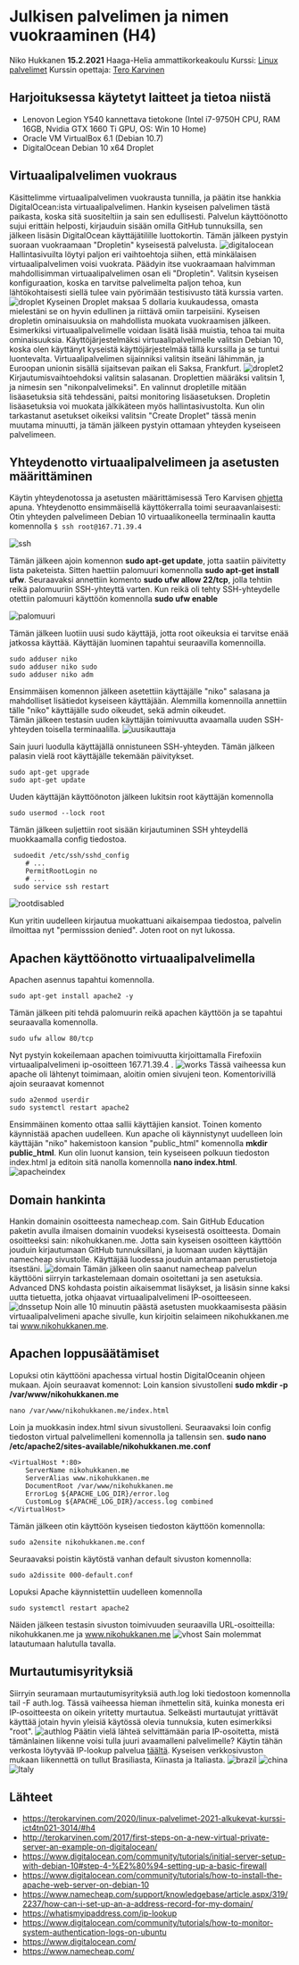 
# Julkisen palvelimen ja nimen vuokraaminen (H4)
Niko Hukkanen **15.2.2021**
Haaga-Helia ammattikorkeakoulu
Kurssi: [Linux palvelimet](https://terokarvinen.com/2020/linux-palvelimet-2021-alkukevat-kurssi-ict4tn021-3014/)
Kurssin opettaja: [Tero Karvinen](https://terokarvinen.com/)

## Harjoituksessa käytetyt laitteet ja tietoa niistä
- Lenovon Legion Y540 kannettava tietokone (Intel i7-9750H CPU, RAM 16GB, Nvidia GTX 1660 Ti GPU, OS: Win 10 Home)
- Oracle VM VirtualBox 6.1 (Debian 10.7)
- DigitalOcean Debian 10 x64 Droplet
## Virtuaalipalvelimen vuokraus
Käsittelimme virtuaalipalvelimen vuokrausta tunnilla, ja päätin itse hankkia DigitalOcean:ista virtuaalipalvelimen. Hankin kyseisen palvelimen tästä paikasta, koska sitä suositeltiin ja sain sen edullisesti.
Palvelun käyttöönotto sujui erittäin helposti, kirjauduin sisään omilla GitHub tunnuksilla, sen jälkeen lisäsin DigitalOcean käyttäjätilille luottokortin. Tämän jälkeen pystyin suoraan vuokraamaan "Dropletin" kyseisestä palvelusta.
![digitalocean](https://github.com/nikhuk/linuxpalvelimet/blob/main/assets/h4/digitalocean.PNG?raw=true)
Hallintasivuilta löytyi paljon eri vaihtoehtoja siihen, että minkälaisen virtuaalipalvelimen voisi vuokrata. Päädyin itse vuokraamaan halvimman mahdollisimman virtuaalipalvelimen osan eli "Dropletin". Valitsin kyseisen konfiguraation, koska en tarvitse palvelimelta paljon tehoa, kun lähtökohtaisesti siellä tulee vain pyörimään testisivusto tätä kurssia varten.
![droplet](https://github.com/nikhuk/linuxpalvelimet/blob/main/assets/h4/droplet.PNG?raw=true)
Kyseinen Droplet maksaa 5 dollaria kuukaudessa, omasta mielestäni se on hyvin edullinen ja riittävä omiin tarpeisiini. Kyseisen dropletin ominaisuuksia on mahdollista muokata vuokraamisen jälkeen. Esimerkiksi virtuaalipalvelimelle voidaan lisätä lisää muistia, tehoa tai muita ominaisuuksia.
Käyttöjärjestelmäksi virtuaalipalvelimelle valitsin Debian 10, koska olen käyttänyt kyseistä käyttöjärjestelmää tällä kurssilla ja se tuntui luontevalta.
Virtuaalipalvelimen sijainniksi valitsin itseäni lähimmän, ja Euroopan unionin sisällä sijaitsevan paikan eli Saksa, Frankfurt.
![droplet2](https://github.com/nikhuk/linuxpalvelimet/blob/main/assets/h4/droplet2.PNG?raw=true)
Kirjautumisvaihtoehdoksi valitsin salasanan. Droplettien määräksi valitsin 1, ja nimesin sen "nikonpalvelimeksi". En valinnut dropletille mitään lisäasetuksia sitä tehdessäni, paitsi monitoring lisäasetuksen. Dropletin lisäasetuksia voi muokata jälkikäteen myös hallintasivustolta.
Kun olin tarkastanut asetukset oikeiksi valitsin "Create Droplet" tässä menin muutama minuutti, ja tämän jälkeen pystyin ottamaan yhteyden kyseiseen palvelimeen.
## Yhteydenotto virtuaalipalvelimeen ja asetusten määrittäminen
Käytin yhteydenotossa ja asetusten määrittämisessä Tero Karvisen [ohjetta](http://terokarvinen.com/2017/first-steps-on-a-new-virtual-private-server-an-example-on-digitalocean/) apuna.
Yhteydenotto ensimmäisellä käyttökerralla toimi seuraavanlaisesti:
Otin yhteyden palvelimeen Debian 10 virtuaalikoneella terminaalin kautta komennolla `$ ssh root@167.71.39.4`

![ssh](https://github.com/nikhuk/linuxpalvelimet/blob/main/assets/h4/ssh%20yhteys.PNG?raw=true)

Tämän jälkeen ajoin komennon **sudo apt-get update**, jotta saatiin päivitetty lista paketeista. 
Sitten haettiin palomuuri komennolla **sudo apt-get install ufw**.
Seuraavaksi annettiin komento **sudo ufw allow 22/tcp**, jolla tehtiin reikä palomuuriin SSH-yhteyttä varten.
Kun reikä oli tehty SSH-yhteydelle otettiin palomuuri käyttöön komennolla **sudo ufw enable**

![palomuuri](https://github.com/nikhuk/linuxpalvelimet/blob/main/assets/h4/palomuuri.PNG?raw=true)

Tämän jälkeen luotiin uusi sudo käyttäjä, jotta root oikeuksia ei tarvitse enää jatkossa käyttää.
Käyttäjän luominen tapahtui seuraavilla komennoilla.

    sudo adduser niko
    sudo adduser niko sudo
    sudo adduser niko adm
Ensimmäisen komennon jälkeen asetettiin käyttäjälle "niko" salasana ja mahdolliset lisätiedot kyseiseen käyttäjään.
Alemmilla komennoilla annettiin tälle "niko" käyttäjälle sudo oikeudet, sekä admin oikeudet.  
Tämän jälkeen testasin uuden käyttäjän toimivuutta avaamalla uuden SSH-yhteyden toisella terminaalilla.
   ![uusikauttaja](https://github.com/nikhuk/linuxpalvelimet/blob/main/assets/h4/uusikauttaja.PNG?raw=true)
   
Sain juuri luodulla käyttäjällä onnistuneen SSH-yhteyden.
Tämän jälkeen palasin vielä root käyttäjälle tekemään päivitykset.

    sudo apt-get upgrade
    sudo apt-get update

Uuden käyttäjän käyttöönoton jälkeen lukitsin root käyttäjän komennolla

    sudo usermod --lock root
Tämän jälkeen suljettiin root sisään kirjautuminen SSH yhteydellä muokkaamalla config tiedostoa.

     sudoedit /etc/ssh/sshd_config
        # ...
        PermitRootLogin no
        # ...
     sudo service ssh restart
     
![rootdisabled](https://github.com/nikhuk/linuxpalvelimet/blob/main/assets/h4/rootdisabled.PNG?raw=true)

Kun yritin uudelleen kirjautua muokattuani aikaisempaa tiedostoa, palvelin ilmoittaa nyt "permisssion denied". Joten root on nyt lukossa.

## Apachen käyttöönotto virtuaalipalvelimella
Apachen asennus tapahtui komennolla.

    sudo apt-get install apache2 -y
 Tämän jälkeen piti tehdä palomuurin reikä apachen käyttöön ja se tapahtui seuraavalla komennolla.

    sudo ufw allow 80/tcp
  Nyt pystyin kokeilemaan apachen toimivuutta kirjoittamalla Firefoxiin virtuaalipalvelimeni ip-osoitteen 167.71.39.4 . 
  ![works](https://github.com/nikhuk/linuxpalvelimet/blob/main/assets/h4/apacheworks.PNG?raw=true)
Tässä vaiheessa kun apache oli lähtenyt toimimaan, aloitin omien sivujeni teon.
Komentorivillä ajoin seuraavat komennot

    sudo a2enmod userdir
    sudo systemctl restart apache2
Ensimmäinen komento ottaa sallii käyttäjien kansiot. Toinen komento käynnistää apachen uudelleen.
Kun apache oli käynnistynyt uudelleen loin käyttäjän "niko" hakemistoon kansion "public_html" komennolla **mkdir public_html**. Kun olin luonut kansion, tein kyseiseen polkuun tiedoston index.html ja editoin sitä nanolla komennolla **nano index.html**.
![apacheindex](https://github.com/nikhuk/linuxpalvelimet/blob/main/assets/h4/apacheindex.PNG?raw=true)
## Domain hankinta
Hankin domainin osoitteesta namecheap.com. Sain GitHub Education paketin avulla ilmaisen domainin vuodeksi kyseisestä osoitteesta. Domain osoitteeksi sain: nikohukkanen.me.
Jotta sain kyseisen osoitteen käyttöön jouduin kirjautumaan GitHub tunnuksillani, ja luomaan uuden käyttäjän namecheap sivustolle. Käyttäjää luodessa jouduin antamaan perustietoja itsestäni.
![domain](https://github.com/nikhuk/linuxpalvelimet/blob/main/assets/h4/domains.PNG?raw=true)
Tämän jälkeen olin saanut namecheap palvelun käyttööni siirryin tarkastelemaan domain osoitettani ja sen asetuksia. Advanced DNS kohdasta poistin aikaisemmat lisäykset, ja lisäsin sinne kaksi uutta tietuetta, jotka ohjaavat virtuaalipalvelimeni IP-osoitteeseen. 
![dnssetup](https://github.com/nikhuk/linuxpalvelimet/blob/main/assets/h4/dnssetup.PNG?raw=true)
Noin alle 10 minuutin päästä asetusten muokkaamisesta pääsin virtuaalipalvelimeni apache sivulle, kun kirjoitin selaimeen nikohukkanen.me tai www.nikohukkanen.me.

## Apachen loppusäätämiset
Lopuksi otin käyttööni apachessa virtual hostin DigitalOceanin ohjeen mukaan.
Ajoin seuraavat komennot: 
  Loin kansion sivustolleni
    **sudo mkdir -p /var/www/nikohukkanen.me**

    nano /var/www/nikohukkanen.me/index.html
Loin ja muokkasin index.html sivun sivustolleni.
Seuraavaksi loin config tiedoston virtual palvelimelleni komennolla ja tallensin sen.
**sudo nano /etc/apache2/sites-available/nikohukkanen.me.conf**



    <VirtualHost *:80>
        ServerName nikohukkanen.me
        ServerAlias www.nikohukkanen.me
        DocumentRoot /var/www/nikohukkanen.me
        ErrorLog ${APACHE_LOG_DIR}/error.log
        CustomLog ${APACHE_LOG_DIR}/access.log combined
    </VirtualHost>
Tämän jälkeen otin käyttöön kyseisen tiedoston käyttöön komennolla:

    sudo a2ensite nikohukkanen.me.conf
Seuraavaksi poistin käytöstä vanhan default sivuston komennolla: 

    sudo a2dissite 000-default.conf
   Lopuksi Apache käynnistettiin uudelleen komennolla 
   

    sudo systemctl restart apache2

Näiden jälkeen testasin sivuston toimivuuden seuraavilla URL-osoitteilla: nikohukkanen.me ja www.nikohukkanen.me
![vhost](https://github.com/nikhuk/linuxpalvelimet/blob/main/assets/h4/apachevhost.PNG?raw=true)
Sain molemmat latautumaan halutulla tavalla.
## Murtautumisyrityksiä
Siirryin seuramaan murtautumisyrityksiä auth.log loki tiedostoon komennolla tail -F auth.log. Tässä vaiheessa hieman ihmettelin sitä, kuinka monesta eri IP-osoitteesta on oikein yritetty murtautua. Selkeästi murtautujat yrittävät käyttää jotain hyvin yleisiä käytössä olevia tunnuksia, kuten esimerkiksi "root". 
![authlog](https://github.com/nikhuk/linuxpalvelimet/blob/main/assets/h4/authlogi.PNG?raw=true)
Päätin vielä lähteä selvittämään paria IP-osoitetta, mistä tämänlainen liikenne voisi tulla juuri avaamalleni palvelimelle?
Käytin tähän verkosta löytyvää IP-lookup palvelua [täältä](https://whatismyipaddress.com/ip-lookup).  Kyseisen verkkosivuston mukaan liikennettä on tullut Brasiliasta, Kiinasta ja Italiasta.
![brazil](https://github.com/nikhuk/linuxpalvelimet/blob/main/assets/h4/rosvo1.PNG?raw=true)
![china](https://github.com/nikhuk/linuxpalvelimet/blob/main/assets/h4/rosvo2.PNG?raw=true)
![Italy](https://github.com/nikhuk/linuxpalvelimet/blob/main/assets/h4/rosvo3.PNG?raw=true)

## Lähteet

 - https://terokarvinen.com/2020/linux-palvelimet-2021-alkukevat-kurssi-ict4tn021-3014/#h4
 - http://terokarvinen.com/2017/first-steps-on-a-new-virtual-private-server-an-example-on-digitalocean/
 - https://www.digitalocean.com/community/tutorials/initial-server-setup-with-debian-10#step-4-%E2%80%94-setting-up-a-basic-firewall
 - https://www.digitalocean.com/community/tutorials/how-to-install-the-apache-web-server-on-debian-10
 - https://www.namecheap.com/support/knowledgebase/article.aspx/319/2237/how-can-i-set-up-an-a-address-record-for-my-domain/
 - https://whatismyipaddress.com/ip-lookup
 - https://www.digitalocean.com/community/tutorials/how-to-monitor-system-authentication-logs-on-ubuntu
 - https://www.digitalocean.com/
 - https://www.namecheap.com/
